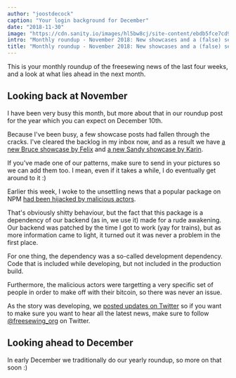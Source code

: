 ```yaml
---
author: "joostdecock"
caption: "Your login background for December"
date: "2018-11-30"
image: "https://cdn.sanity.io/images/hl5bw8cj/site-content/ebdb5fce7cd9b56f2f9d51d05dbda187195e30b6-1920x1280.jpg"
intro: "Monthly roundup - November 2018: New showcases and a (false) security alarm [Niet vertaald]"
title: "Monthly roundup - November 2018: New showcases and a (false) security alarm [Niet vertaald]"
---
```



This is your monthly roundup of the freesewing news of the last four weeks, 
and a look at what lies ahead in the next month.

## Looking back at November

I have been very busy this month, but more about that in our roundup post for the year
which you can expect on December 10th.

Because I've been busy, a few showcase posts had fallen through the cracks.
I've cleared the backlog in my inbox now, and as a result we have 
[a new Bruce showcase by Felix](/en/showcase/bruce-three-pack) and
[a new Sandy showcase by Karin](/en/showcase/sandy-by-karin).

If you've made one of our patterns, make sure to send in your pictures 
so we can add them too. I mean, even if it takes a while, I do eventually
get around to it :)


Earlier this week, I woke to the unsettling news that a popular package on 
NPM [had been hijacked by malicious actors](https://arstechnica.com/information-technology/2018/11/hacker-backdoors-widely-used-open-source-software-to-steal-bitcoin/).

That's obviously shitty behaviour, but the fact that this package is a dependency
of our backend (as in, we use it) made for a rude awakening.
Our backend was patched by the time I got to work (yay for trains), but as more information
came to light, it turned out it was never a problem in the first place.

For one thing, the dependency was a so-called development dependency. Code that is included
while developing, but not included in the production build.

Furthermore, the malicious actors were targetting a very specific set of people in order
to make off with their bitcoin, so there was never an issue.

As the story was developing, we 
[posted updates on Twitter](https://twitter.com/freesewing_org/status/1067312509672177664)
so if you want to make sure you want to hear all the latest news, make sure to follow 
[@freesewing_org](https://twitter.com/freesewing_org) on Twitter.


## Looking ahead to December

In early December we traditionally do our yearly roundup, so more on that soon :)

